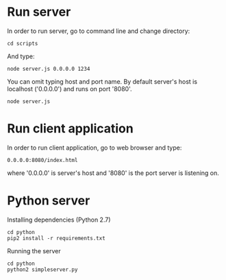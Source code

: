 Run server
==========
In order to run server, go to command line and change directory:

```
cd scripts
```

And type:

```
node server.js 0.0.0.0 1234
```

You can omit typing host and port name. By default server's host is localhost ('0.0.0.0') and runs on port '8080'. 

```
node server.js
```

Run client application
======================
In order to run client application, go to web browser and type:

```
0.0.0.0:8080/index.html
```

where '0.0.0.0' is server's host and '8080' is the port server is listening on.

Python server
============
Installing dependencies (Python 2.7)
```
cd python
pip2 install -r requirements.txt
```

Running the server
```
cd python
python2 simpleserver.py
```